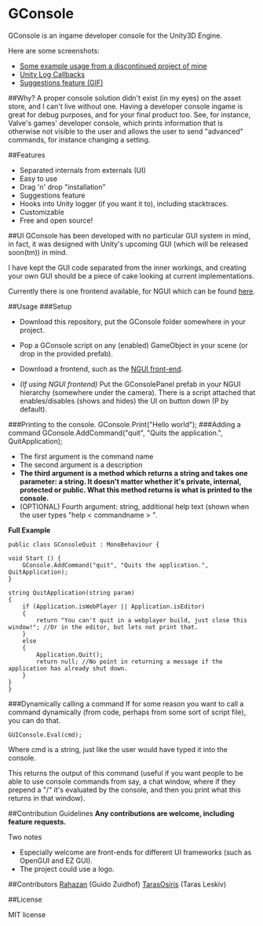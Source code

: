 GConsole
========

GConsole is an ingame developer console for the Unity3D Engine. 

Here are some screenshots:

* [Some example usage from a discontinued project of mine](http://i.imgur.com/E5ivVNx.png)
* [Unity Log Callbacks](http://i.imgur.com/g4DqIAV.png)
* [Suggestions feature (GIF)](https://dl.dropboxusercontent.com/u/43693599/sug.gif)

##Why?
A proper console solution didn't exist (in my eyes) on the asset store, and I can't live without one. Having a developer console ingame is great for debug purposes, and for your final product too. 
See, for instance, Valve's games' developer console, which prints information that is otherwise not visible to the user and allows the user to send "advanced" commands, for instance changing a setting.

##Features
* Separated internals from externals (UI)
* Easy to use
* Drag 'n' drop "installation"
* Suggestions feature
* Hooks into Unity logger (if you want it to), including stacktraces.
* Customizable
* Free and open source! 

##UI
GConsole has been developed with no particular GUI system in mind, in fact, it was designed with Unity's upcoming GUI (which will be released soon(tm)) in mind. 

I have kept the GUI code separated from the inner workings, and creating your own GUI should be a piece of cake looking at current implementations.

Currently there is one frontend available, for NGUI which can be found [here](https://github.com/Rahazan/GConsoleNGUI).

##Usage
###Setup

* Download this repository, put the GConsole folder somewhere in your project.
* Pop a GConsole script on any (enabled) GameObject in your scene (or drop in the provided prefab). 

* Download a frontend, such as the [NGUI front-end](https://github.com/Rahazan/GConsoleNGUI).
* *(If using NGUI frontend)* Put the GConsolePanel prefab in your NGUI hierarchy (somewhere under the camera). There is a script attached that enables/disables (shows and hides) the UI on button down (P by default).


###Printing to the console.
	GConsole.Print("Hello world");
###Adding a command
	GConsole.AddCommand("quit", "Quits the application.", QuitApplication);

* The first argument is the command name
* The second argument is a description
* **The third argument is a method which returns a string and takes one parameter: a string. It doesn't matter whether it's private, internal, protected or public. What this method returns is what is printed to the console.**
* (OPTIONAL) Fourth argument: string, additional help text (shown when the user types "help < commandname > ".


**Full Example**

	public class GConsoleQuit : MonoBehaviour {

	void Start () {
	    GConsole.AddCommand("quit", "Quits the application.", QuitApplication);
	}

    string QuitApplication(string param)
    {
        if (Application.isWebPlayer || Application.isEditor)
        {
            return "You can't quit in a webplayer build, just close this window!"; //Or in the editor, but lets not print that.
        }
        else
        {
            Application.Quit();
            return null; //No point in returning a message if the application has already shut down.
        }
    }
	}
    
###Dynamically calling a command
If for some reason you want to call a command dynamically (from code, perhaps from some sort of script file), you can do that.

	GUIConsole.Eval(cmd);
Where cmd is a string, just like the user would have typed it into the console. 

This returns the output of this command (useful if you want people to be able to use console commands from say, a chat window, where if they prepend a "/" it's evaluated by the console, and then you print what this returns in that window).

##Contribution Guidelines
**Any contributions are welcome, including feature requests.**

Two notes

* Especially welcome are front-ends for different UI frameworks (such as OpenGUI and EZ GUI).
* The project could use a logo. 

##Contributors
[Rahazan](https://github.com/Rahazan) (Guido Zuidhof)
[TarasOsiris](https://github.com/TarasOsiris) (Taras Leskiv)

##License

MIT license
